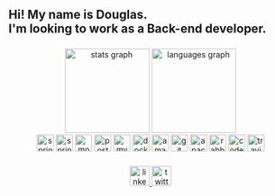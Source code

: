 <h2 align="left">Hi! My name is Douglas.<br>I'm looking to work as a Back-end developer.</h2>

###

<div align="center">
  <img src="https://github-readme-stats.vercel.app/api?username=DouglasLiebl&hide_title=false&hide_rank=false&show_icons=true&include_all_commits=true&count_private=true&disable_animations=false&theme=merko&locale=en&hide_border=false" height="150" alt="stats graph"  />
  <img src="https://github-readme-stats.vercel.app/api/top-langs?username=DouglasLiebl&locale=en&hide_title=false&layout=compact&card_width=320&langs_count=5&theme=merko&hide_border=false" height="150" alt="languages graph"  />
</div>

<div align="center">
  <img src="https://img.shields.io/badge/Java-ED8B00?style=for-the-badge&logo=openjdk&logoColor=white" height="30" alt="spring logo"  />
  </a>
  <img src="https://img.shields.io/badge/Spring-6DB33F?logo=spring&logoColor=black&style=for-the-badge" height="30" alt="spring logo" /> 
  </a>
  <img src="https://img.shields.io/badge/MongoDB-47A248?logo=mongodb&logoColor=white&style=for-the-badge" height="30" alt="mongodb logo" /> 
  </a>
  <img src="https://img.shields.io/badge/PostgreSQL-4169E1?logo=postgresql&logoColor=white&style=for-the-badge" height="30" alt="postgresql logo" /> 
  </a>
  <img src="https://img.shields.io/badge/MySQL-4479A1?logo=mysql&logoColor=white&style=for-the-badge" height="30" alt="mysql logo" /> 
  </a>
  <img src="https://img.shields.io/badge/Docker-2496ED?logo=docker&logoColor=white&style=for-the-badge" height="30" alt="docker logo" /> 
  </a> 
  <img src="https://img.shields.io/badge/Amazon AWS-232F3E?logo=amazonaws&logoColor=white&style=for-the-badge" height="30" alt="amazonwebservices logo" /> 
  </a> 
  <img src="https://img.shields.io/badge/Git-F05032?logo=git&logoColor=white&style=for-the-badge" height="30" alt="git logo" /> 
  </a>
  <img src="https://img.shields.io/badge/Apache Maven-C71A36?logo=apachemaven&logoColor=white&style=for-the-badge" height="30" alt="apachemaven logo" /> 
  </a>
  <img src="https://img.shields.io/badge/RabbitMQ-FF6600?logo=rabbitmq&logoColor=black&style=for-the-badge" height="30" alt="rabbitmq logo" /> 
  </a>
  <img src="https://img.shields.io/badge/Codecov-F01F7A?logo=codecov&logoColor=white&style=for-the-badge" height="30" alt="codecov logo" /> 
  </a>
  <img src="https://img.shields.io/badge/Travis CI-3EAAAF?logo=travisci&logoColor=black&style=for-the-badge" height="30" alt="travis logo" /> 
  </a>
</div>

###

<div align="center">
  <a href="https://www.linkedin.com/in/douglas-liebl-1b56031a0/" target="_blank">
    <img src="https://img.shields.io/static/v1?message=LinkedIn&logo=linkedin&label=&color=0077B5&logoColor=white&labelColor=&style=for-the-badge" height="35" alt="linkedin logo"  />
  </a>
  <a href="https://twitter.com/sokratisps" target="_blank">
    <img src="https://img.shields.io/static/v1?message=Twitter&logo=twitter&label=&color=1DA1F2&logoColor=white&labelColor=&style=for-the-badge" height="35" alt="twitter logo"  />
  </a>
</div>
